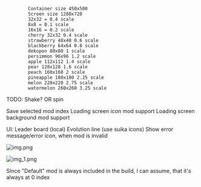﻿            Container size 450x500
            Screen size 1280x720
            32x32 = 0.4 scale
            8x8 = 0.1 scale
            16x16 = 0.2 scale
            cherry 32x32 0.4 scale
            strawberry 48x48 0.6 scale
            blackberry 64x64 0.8 scale
            dekopon 80x80 1 scale
            persimmon 96x96 1.2 scale
            apple 112x112 1.4 scale
            pear 128x128 1.6 scale
            peach 160x160 2 scale
            pineapple 180x180 2.25 scale
            melon 220x220 2.75 scale
            watermelon 260x260 3.25 scale

TODO:
Shake? OR spin

Save selected mod index
Loading screen icon mod support
Loading screen background mod support


UI:
Leader board (local)
Evolution line (use suika icons)
Show error message/error icon, when mod is invalid


![img.png](img.png)

![img_1.png](img_1.png)

Since "Default" mod is always included in the build, I can assume, that it's always at 0 index

